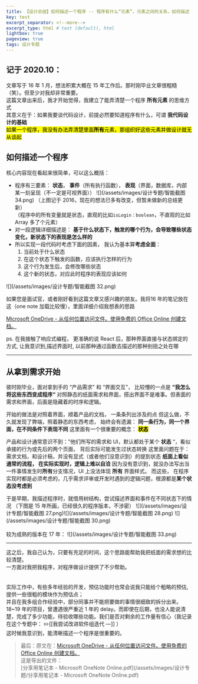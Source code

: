 ```yaml
---    
title: 【设计总结】如何描述一个程序 -- 程序有什么“元素”，元素之间的关系，如何描述
key: test    
excerpt_separator: <!--more-->    
excerpt_type: html # text (default), html    
lightbox: true
pageview: true    
tags: 设计专题
---  
```


## 记于 2020.10：  
文章写于 16 年 1 月，想法积累大概在 15 年工作后。那时刚毕业文章很粗糙（笑）。但至少对我却非常重要。  
这篇文章出来后，我才开始觉得，我建立了能弄清楚一个程序 **所有元素** 的思维方式  
其意义在于：如果我要谈代码设计，前提必然要知道程序有什么，可谓 **我代码设计的基础**  
<mark>如果一个程序，我没有办法弄清楚里面**所有**元素，那组织好这些元素并做设计就无从谈起</mark>

## 如何描述一个程序
核心内容现在看起来很简单，可以这么概括：

* 程序有三要素： **状态**， **事件**（所有执行函数）， **表现**（界面，数据库，内部某一刻呈现（不一定是可视界面））
![](/assets/images/设计专题/智能截图 34.png)
（上图记于 2016，现在的想法已多有改变，但暂未做新的总结更新）  
（程序中的所有变量就是状态，直观的比如`isLogin：boolean`，不直观的比如 Array 多了个元素）  
* 对一段逻辑详细描述是： **基于什么状态下，触发的哪个行为，会导致哪些状态变化，新状态下的表现是怎么样的**
* 所以实现一段代码时考虑下面的因素， 我认为基本算**考虑全面**：
  1. 当前处于什么状态
  2. 在这个状态下触发的函数，应该执行怎样的行为
  3. 这个行为发生后，会修改哪些状态
  4. 这个新的状态，对应此时程序的表现应该如何

![](/assets/images/设计专题/智能截图 32.png)

如果您是面试官，或者刚好看到这篇文章又感兴趣的朋友。我将16 年的笔记放在这（one note 加载比较慢），里面详细介绍我想表的思路  

[Microsoft OneDrive - 从任何位置访问文件。使用免费的 Office Online 创建文档。](https://onedrive.live.com/redir?resid=C4B18C6A297B1E96%211046&authkey=%21AGWpozZmnBpQV94&page=View&wd=target%28%E7%A8%8B%E5%BA%8F%E9%80%BB%E8%BE%91%E5%9B%BE%2F%E7%A8%8B%E5%BA%8F%E9%80%BB%E8%BE%91%E5%9B%BE.one%7Cf04a4363-06b2-1641-a66b-e587d2fe0d85%2F0.1%20%E7%89%88%E6%B5%81%E7%A8%8B%E5%9B%BE%E8%AE%BE%E8%AE%A1%E5%88%86%E6%9E%90%7C459a95b3-05e4-8640-b25c-70e24fd1614b%2F%29)  

ps. 在我接触了响应式编程， 更准确的说 React 后，那种界面直接与状态绑定的方式, 让我意识到,描述界面时, 以前那种通过函数去描述的那种别扭之处在哪

- - - -

## 从拿到需求开始
彼时刚毕业，面对拿到手的 “产品需求” 和 “界面交互”， 比较懵的一点是
**“我怎么将这些东西变成程序“**
对照静态的纸面需求和界面，搭出界面不是难事。但表面的需求和界面，后面是隐藏着的时序和逻辑。

开始的做法是对照着界面，顺着产品的文档， 一条条列出涉及的点
但这么做，不久就发现了弊端，照着静态的东西考虑， 始终会有遗漏：
**同一条行为，同一个界面，在不同条件下表现不同**
这里面有一个很重要的概念：
**<mark>状态</mark>**

产品和设计通常意识不到：”他们所写的需求和 UI，默认都处于某个 **状态** “，看似承接的行为或先后的两个页面， 背后实际可能发生过状态转换
这里面问题在于： 需求文档，和设计稿，并没有显式（或者他们没意识到）的提到状态
**纸面上看似通常的流程， 在实际实现时，逻辑上难以自洽**
因为没有意识到，就没办法写出当一件事情发生时**所有**分支情况，UI 上没法体现 **所有** 界面样式。
而这些， 在程序实现时都是必须考虑的，几乎需求评审或开发时遇到的逻辑问题，根源都是**某个状态没考虑到**

于是早期，我描述程序时，就借用树结构，尝试描述界面和事件在不同状态下的情况
（下图是 15 年所画，已经很久的程序版本，不涉密）
![](/assets/images/设计专题/智能截图 27.png)![](/assets/images/设计专题/智能截图 28.png)
![](/assets/images/设计专题/智能截图 30.png)
<br/>
<br/>
较为成熟的版本在 17 年：
![](/assets/images/设计专题/智能截图 33.png)

- - - -
这之后，我自己认为，只要有充足的时间，这个思路能帮助我把纸面的需求想的比较清楚。  
一方面对我把我程序，对程序做设计提供了不少帮助。  
<br/>
<br/>
实际工作中，有些多年经验的开发，预估功能时也常会说我只能给个粗略的预估,提供一些很粗的模块作为预估点；  
并且在我多组合作经验中，部分同事并不能把要做的事情很细致的拆分出来。18~19 年的项目，曾遭遇很严重近 1 年的 delay。而即使在后期，也没人能说清楚，完成了多少功能，待验收哪些功能。我们是否对剩余的工作量有信心（我记录在这个专题中： ✏️[[我尝试改进软件组迭代 —]] ）  
这时候我意识到，能清晰描述一个程序是很重要的。  

> 最后：原文在：[Microsoft OneDrive - 从任何位置访问文件。使用免费的 Office Online 创建文档。](https://onedrive.live.com/redir?resid=C4B18C6A297B1E96%211046&authkey=%21AGWpozZmnBpQV94&page=View&wd=target%28%E7%A8%8B%E5%BA%8F%E9%80%BB%E8%BE%91%E5%9B%BE%2F%E7%A8%8B%E5%BA%8F%E9%80%BB%E8%BE%91%E5%9B%BE.one%7Cf04a4363-06b2-1641-a66b-e587d2fe0d85%2F0.1%20%E7%89%88%E6%B5%81%E7%A8%8B%E5%9B%BE%E8%AE%BE%E8%AE%A1%E5%88%86%E6%9E%90%7C459a95b3-05e4-8640-b25c-70e24fd1614b%2F%29)  
> 这是导出的文件：  
> [分享用笔记本 - Microsoft OneNote Online.pdf](/assets/images/设计专题/分享用笔记本 - Microsoft OneNote Online.pdf)  
